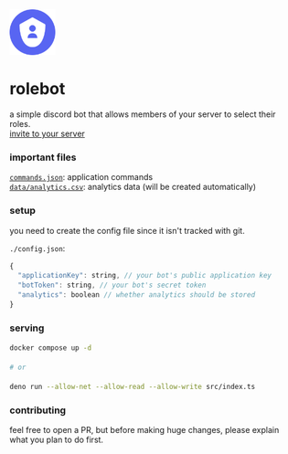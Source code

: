 <img src="./assets/avatar.png" style="height: 5rem"/>

# rolebot

a simple discord bot that allows members of your server to select their roles.  
[invite to your server](https://discord.com/api/oauth2/authorize?client_id=904084390445977662&permissions=2048&scope=bot%20applications.commands)

### important files

[`commands.json`](./commands.json): application commands  
[`data/analytics.csv`](./data/analytics.csv): analytics data (will be created automatically)

### setup

you need to create the config file since it isn't tracked with git.

`./config.json`:

```js
{
  "applicationKey": string, // your bot's public application key
  "botToken": string, // your bot's secret token
  "analytics": boolean // whether analytics should be stored
}
```

### serving

```bash
docker compose up -d

# or

deno run --allow-net --allow-read --allow-write src/index.ts
```

### contributing

feel free to open a PR, but before making huge changes, please explain what you plan to do first.
